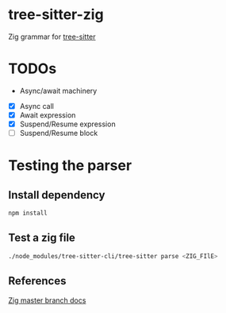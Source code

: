 # tree-sitter-zig

Zig grammar for [tree-sitter](https://github.com/tree-sitter/tree-sitter)

# TODOs
 * Async/await machinery
  - [X] Async call
  - [X] Await expression
  - [X] Suspend/Resume expression
  - [ ] Suspend/Resume block

# Testing the parser
## Install dependency
```sh
npm install
```

## Test a zig file
```sh
./node_modules/tree-sitter-cli/tree-sitter parse <ZIG_FIlE>
```

## References
[Zig master branch docs](https://ziglang.org/documentation/master/)
